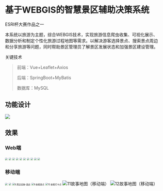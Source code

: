 # 基于WEBGIS的智慧景区辅助决策系统

ESRI杯大赛作品之一

本系统以旅游为主题，综合WEBGIS技术，实现旅游信息爬虫收集、可视化展示、数据分析和制定个性化旅游过程地图等需求。以解决游客选择景点、搜索景点周边和分享旅游等问题，同时帮助景区管理员了解景区发展状态和加强景区建设管理。

关键技术

> 前端：Vue+Leaflet+Axios
>
> 后端：SpringBoot+MyBatis
>
> 数据库：MySQL

## 功能设计

![](https://raw.githubusercontent.com/Snake8859/StoryMap/master/docs/images/功能设计图.png)

## 效果

### Web端

<img src="https://raw.githubusercontent.com/Snake8859/StoryMap/master/docs/images/1.登录.jpg" style="zoom: 50%;" />

<img src="https://raw.githubusercontent.com/Snake8859/StoryMap/master/docs/images/2.注册.jpg" style="zoom:50%;" />

<img src="https://raw.githubusercontent.com/Snake8859/StoryMap/master/docs/images/3.主页面.jpg" style="zoom:50%;" />

<img src="https://raw.githubusercontent.com/Snake8859/StoryMap/master/docs/images/6.人流量密度.jpg" style="zoom:50%;" />

<img src="https://raw.githubusercontent.com/Snake8859/StoryMap/master/docs/images/7.用户信息分析.jpg" style="zoom:50%;" />

<img src="https://raw.githubusercontent.com/Snake8859/StoryMap/master/docs/images/8.用户评价分析.jpg" style="zoom:50%;" />

<img src="https://raw.githubusercontent.com/Snake8859/StoryMap/master/docs/images/9.景区对比分析（横向）.jpg" style="zoom:50%;" />

<img src="https://raw.githubusercontent.com/Snake8859/StoryMap/master/docs/images/10.景区对比分析（纵向）.jpg" style="zoom:50%;" />

<img src="https://raw.githubusercontent.com/Snake8859/StoryMap/master/docs/images/11.景区打卡分析 .jpg" style="zoom:50%;" />

<img src="https://raw.githubusercontent.com/Snake8859/StoryMap/master/docs/images/12.景区评估分析.jpg" style="zoom:50%;" />

### 移动端

<img src="https://raw.githubusercontent.com/Snake8859/StoryMap/master/docs/images/2.周边景区.jpg" style="zoom:50%;" />

<img src="https://raw.githubusercontent.com/Snake8859/StoryMap/master/docs/images/3.周边景区点击.jpg" style="zoom:50%;" />

<img src="https://raw.githubusercontent.com/Snake8859/StoryMap/master/docs/images/6.周边设施-酒店.jpg" alt="6.周边设施-酒店" style="zoom:50%;" />

<img src="https://raw.githubusercontent.com/Snake8859/StoryMap/master/docs/images/9.查看景点.jpg" alt="9.查看景点" style="zoom:50%;" />

<img src="https://raw.githubusercontent.com/Snake8859/StoryMap/master/docs/images/10.查看打卡点.jpg" alt="10.查看打卡点" style="zoom:50%;" />

<img src="https://raw.githubusercontent.com/Snake8859/StoryMap/master/docs/images/11故事地图（移动端）.jpg" alt="11故事地图（移动端）"  />

<img src="https://raw.githubusercontent.com/Snake8859/StoryMap/master/docs/images/12故事地图（移动端）.jpg" alt="12故事地图（移动端）"  />